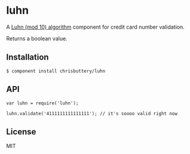 # luhn

  A [Luhn (mod 10) algorithm](http://en.wikipedia.org/wiki/Luhn_algorithm) component for credit card number validation.

  Returns a boolean value.

## Installation

    $ component install chrisbuttery/luhn

## API

	var luhn = require('luhn');

	luhn.validate('4111111111111111'); // it's soooo valid right now

## License

  MIT
